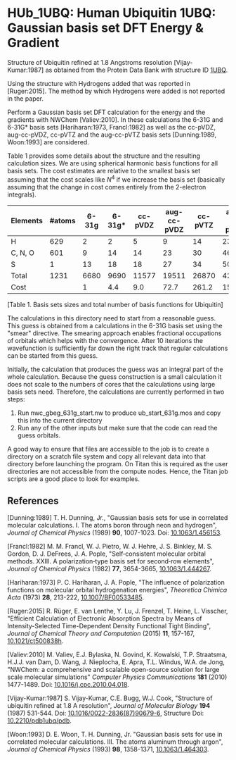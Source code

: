 # HUb_1UBQ: Human Ubiquitin 1UBQ: Gaussian basis set DFT Energy & Gradient

Structure of Ubiquitin refined at 1.8 Angstroms resolution [Vijay-Kumar:1987]
as obtained from the Protein Data Bank with structure ID [1UBQ](http://www.rcsb.org/pdb/explore/explore.do?structureId=1UBQ).

Using the structure with Hydrogens added that was reported in [Ruger:2015].
The method by which Hydrogens were added is not reported in the paper.

Perform a Gaussian basis set DFT calculation for the energy and the
gradients with NWChem [Valiev:2010]. In these calculations the 6-31G and
6-31G\* basis sets [Hariharan:1973, Francl:1982] as well as the cc-pVDZ,
aug-cc-pVDZ, cc-pVTZ and the aug-cc-pVTZ basis sets [Dunning:1989, Woon:1993]
are considered. 

Table 1 provides some details about the structure and the resulting calculation
sizes. We are using spherical harmonic basis functions for all
basis sets. The cost estimates are relative to the smallest basis set
assuming that the cost scales like _N_<sup>4</sup> if we increase the
basis set (basically assuming that the change in cost comes entirely
from the 2-electron integrals).

| Elements   | #atoms | 6-31g | 6-31g\* | cc-pVDZ | aug-cc-pVDZ | cc-pVTZ | aug-cc-pVTZ | cc-pVQZ |
| ---------- | ------ | ----- | ------- | ------- | ----------- | ------- | ----------- | ------- |
| H          |  629   |  2    |  2      |  5      |  9          | 14      |   23        |  30     |
| C, N, O    |  601   |  9    | 14      | 14      | 23          | 30      |   46        |  55     |
| S          |    1   | 13    | 18      | 18      | 27          | 34      |   50        |  59     |
| Total      | 1231   | 6680  | 9690    | 11577   | 19511       | 26870   |   42163     |  51984  |
| Cost       |        |  1    | 4.4     | 9.0     | 72.7        | 261.2   |   1595.4    |  3667.5 |

[Table 1. Basis sets sizes and total number of basis functions for Ubiquitin]

The calculations in this directory need to start from a reasonable guess.
This guess is obtained from a calculations in the 6-31G basis set using
the "smear" directive. The smearing approach enables fractional occupations
of orbitals which helps with the convergence. After 10 iterations the
wavefunction is sufficiently far down the right track that regular
calculations can be started from this guess.

Initially, the calculation that produces the guess was an integral part of the
whole calculation. Because the guess construction is a small calculation it
does not scale to the numbers of cores that the calculations using large basis
sets need. Therefore, the calculations are currently performed in two steps:

1. Run nwc_gbeg_631g_start.nw to produce ub_start_631g.mos and copy this into 
   the current directory
2. Run any of the other inputs but make sure that the code can read the guess
   orbitals. 

A good way to ensure that files are accessible to the job is to create a
directory on a scratch file system and copy all relevant data into that
directory before launching the program. On Titan this is required as the user
directories are not accessible from the compute nodes. Hence, the Titan 
job scripts are a good place to look for examples.


## References

[Dunning:1989] T. H. Dunning, Jr., "Gaussian basis sets for use in correlated
molecular calculations. I. The atoms boron through neon and hydrogen",
 _Journal of Chemical Physics_ (1989) **90**, 1007-1023. Doi:
[10.1063/1.456153](https://dx.doi.org/10.1063/1.456153).

[Francl:1982] M. M. Francl, W. J. Pietro, W. J. Hehre, J. S. Binkley,
M. S. Gordon, D. J. DeFrees, J. A. Pople, "Self‐consistent molecular orbital
methods. XXIII. A polarization‐type basis set for second‐row elements",
_Journal of Chemical Physics_ (1982) **77**, 3654-3665,
[10.1063/1.444267](https://dx.doi.org/10.1063/1.444267).

[Hariharan:1973] P. C. Hariharan, J. A. Pople, "The influence of polarization
functions on molecular orbital hydrogenation energies",
_Theoretica Chimica Acta_ (1973) **28**, 213-222,
[10.1007/BF00533485](https://dx.doi.org/10.1007/BF00533485).

[Ruger:2015] R. R&uuml;ger, E. van Lenthe, Y. Lu, J. Frenzel, T. Heine,
L. Visscher, "Efficient Calculation of Electronic Absorption Spectra by Means
of Intensity-Selected Time-Dependent Density Functional Tight Binding",
_Journal of Chemical Theory and Computation_ (2015) **11**, 157-167,
[10.1021/ct500838h](https://dx.doi.org/10.1021/ct500838h).

[Valiev:2010] M. Valiev, E.J. Bylaska, N. Govind, K. Kowalski, T.P. Straatsma,
H.J.J. van Dam, D. Wang, J. Nieplocha, E. Apra, T.L. Windus, W.A. de Jong,
"NWChem: a comprehensive and scalable open-source solution for large scale
molecular simulations" _Computer Physics Communications_ **181** (2010)
1477-1489. Doi: 
[10.1016/j.cpc.2010.04.018](https://doi.org/10.1016/j.cpc.2010.04.018).

[Vijay-Kumar:1987] S. Vijay-Kumar, C.E. Bugg, W.J. Cook, "Structure of ubiquitin
refined at 1.8 A resolution", _Journal of Molecular Biology_ **194** (1987)
531-544. Doi: [10.1016/0022-2836(87)90679-6](https://dx.doi.org/10.1016/0022-2836(87)90679-6), Structure Doi: [10.2210/pdb1ubq/pdb](https://dx.doi.org/10.2210/pdb1ubq/pdb).

[Woon:1993] D. E. Woon, T. H. Dunning, Jr. "Gaussian basis sets for use in
correlated molecular calculations. III. The atoms aluminum through argon", 
_Journal of Chemical Physics_ (1993) **98**, 1358-1371,
[10.1063/1.464303](https://dx.doi.org/10.1063/1.464303).
